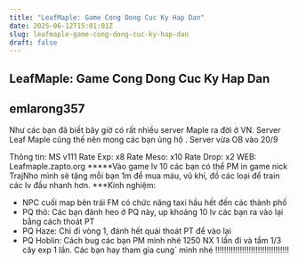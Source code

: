 ```yaml
---
title: "LeafMaple: Game Cong Dong Cuc Ky Hap Dan"
date: 2025-06-12T15:01:01Z
slug: leafmaple-game-cong-dong-cuc-ky-hap-dan
draft: false
---
```


## LeafMaple: Game Cong Dong Cuc Ky Hap Dan

## emlarong357

Như các bạn đã biết bây giờ có rất nhiều server Maple ra đời ở VN. Server Leaf Maple cũng thế nên mong các bạn ủng hộ . Server vừa OB vào 20/9

Thông tin:
MS v111
Rate Exp: x8
Rate Meso: x10
Rate Drop: x2
WEB: Leafmaple.zapto.org
*****Vào game lv 10 các bạn có thể PM in game nick TrajNho mình sẽ tặng mỗi bạn 1m để mua máu, vũ khí, đồ các loại để train các lv đầu nhanh hơn.                                           ***Kinh nghiệm:
+ NPC cuối map bên trái FM có chức năng taxi hầu hết đến các thành phố
+ PQ thỏ: Các bạn đánh heo ở PQ này, up khoảng 10 lv các bạn ra vào lại bằng cách thoát PT
+ PQ Haze: Chỉ đi vòng 1, đánh hết quái thoát PT để vào lại
+ PQ Hoblin: Cách bug các bạn PM mình nhé   1250 NX 1 lần đi và tầm 1/3 cây exp 1 lần.        Các bạn hay tham gia cung` mình nhé  !!!!!!!!!!!!!!!!!!!!!!!!!!!!!!!!!
